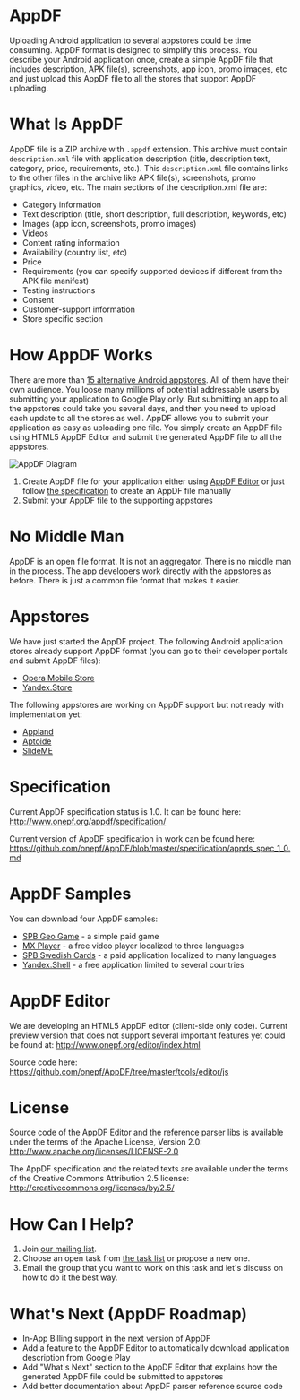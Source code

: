 AppDF
=====

Uploading Android application to several appstores could be time consuming. AppDF format is designed to simplify this process. You describe your Android application once, create a simple AppDF file that includes description, APK file(s), screenshots, app icon, promo images, etc and just upload this AppDF file to all the stores that support AppDF uploading.

What Is AppDF
=====
AppDF file is a ZIP archive with <code>.appdf</code> extension. This archive must contain <code>description.xml</code> file with
application description (title, description text, category, price, requirements, etc.). This <code>description.xml</code> file contains
links to the other files in the archive like APK file(s), screenshots, promo graphics, video, etc. The main sections
of the description.xml file are:
* Category information
* Text description (title, short description, full description, keywords, etc)
* Images (app icon, screenshots, promo images)
* Videos
* Content rating information
* Availability (country list, etc)
* Price
* Requirements (you can specify supported devices if different from the APK file manifest)
* Testing instructions
* Consent
* Customer-support information
* Store specific section

How AppDF Works
=====
There are more than <a href="https://github.com/onepf/AppDF/wiki/Android-Application-Stores">15 alternative Android appstores</a>. All of them have their own audience. You loose many millions of potential addressable users by submitting your application to Google Play only.
But submitting an app to all the appstores could take you several days, and then you need to upload each update to all the stores as well. AppDF allows you to submit your application as easy as uploading one file. You simply create an AppDF file using HTML5 AppDF Editor and submit the generated AppDF file to all the appstores. 

![AppDF Diagram](http://www.onepf.org/img/appdfdiagram.png "AppDF Diagram")

1. Create AppDF file for your application either using <a href="http://wwww.onepf.org/editor/">AppDF Editor</a> or just follow <a href="/appdf/specification/">the specification</a> to create an AppDF file manually
2. Submit your AppDF file to the supporting appstores

No Middle Man
=====
AppDF is an open file format. It is not an aggregator. There is no middle man in the process. The app developers work directly with the appstores as before.
There is just a common file format that makes it easier.

Appstores
=====
We have just started the AppDF project. The following Android application stores already support AppDF format (you can go to their developer portals and submit AppDF files):
* <a href="http://apps.opera.com/">Opera Mobile Store</a>
* <a href="http://store.yandex.com/">Yandex.Store</a>

The following appstores are working on AppDF support but not ready with implementation yet:
* <a href="http://www.appland.se/">Appland</a>
* <a href="http://www.aptoide.com/">Aptoide</a>
* <a href="http://slideme.org/">SlideME</a>

Specification
=====

Current AppDF specification status is 1.0. It can be found here:  
http://www.onepf.org/appdf/specification/

Current version of AppDF specification in work can be found here:
https://github.com/onepf/AppDF/blob/master/specification/appds_spec_1_0.md

AppDF Samples
=====
You can download four AppDF samples: 

* [SPB Geo Game](https://github.com/appdf/samples/com.softspb.geo_game.appdf) - a simple paid game
* [MX Player](https://github.com/onepf/AppDF/raw/master/samples/MX%20Player/mxplayer.appdf) - a free video player localized to three languages
* [SPB Swedish Cards](https://github.com/onepf/AppDF/raw/master/samples/SPB%20Swedish%20Cards/spbswedishcards.appdf) - a paid application localized to many languages
* [Yandex.Shell](https://github.com/onepf/AppDF/raw/master/samples/Yandex.Shell/yandex.shell.appdf) - a free application limited to several countries

AppDF Editor 
=====
We are developing an HTML5 AppDF editor (client-side only code). Current preview version that does not support several important features yet could be found at:
http://www.onepf.org/editor/index.html

Source code here:
https://github.com/onepf/AppDF/tree/master/tools/editor/js

License 
=====

Source code of the AppDF Editor and the reference parser libs is available under the terms of the Apache License, Version 2.0:<br>
<a href="http://www.apache.org/licenses/LICENSE-2.0">http://www.apache.org/licenses/LICENSE-2.0</a>

The AppDF specification and the related texts are available under the terms of the Creative Commons Attribution 2.5 license:<br>
<a href="http://creativecommons.org/licenses/by/2.5/">http://creativecommons.org/licenses/by/2.5/</a>


How Can I Help?
=====
1. Join [our mailing list](http://groups.google.com/group/appdf).
2. Choose an open task from [the task list](https://github.com/onepf/AppDF/issues?labels=open+tasks&page=1&state=open) or propose a new one.
3. Email the group that you want to work on this task and let's discuss on how to do it the best way.


What's Next (AppDF Roadmap)
=====
* In-App Billing support in the next version of AppDF
* Add a feature to the AppDF Editor to automatically download application description from Google Play
* Add "What's Next" section to the AppDF Editor that explains how the generated AppDF file could be submitted to appstores
* Add better documentation about AppDF parser reference source code
